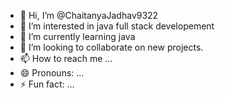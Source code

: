 - 👋 Hi, I’m @ChaitanyaJadhav9322
- 👀 I’m interested in java full stack developement
- 🌱 I’m currently learning java
- 💞️ I’m looking to collaborate on new projects.
- 📫 How to reach me ...
- 😄 Pronouns: ...
- ⚡ Fun fact: ...

<!---
ChaitanyaJadhav9322/ChaitanyaJadhav9322 is a ✨ special ✨ repository because its `README.md` (this file) appears on your GitHub profile.
You can click the Preview link to take a look at your changes.
--->
